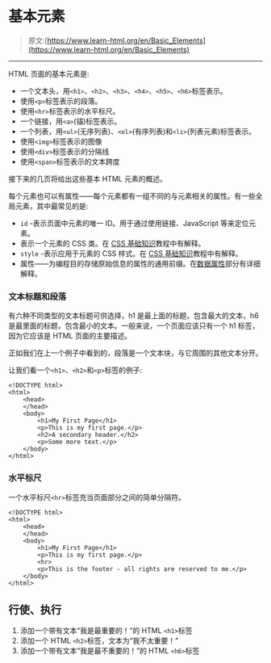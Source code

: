 # 基本元素

> 原文:[https://www.learn-html.org/en/Basic_Elements](https://www.learn-html.org/en/Basic_Elements)

* * *

HTML 页面的基本元素是:

*   一个文本头，用`<h1>`、`<h2>`、`<h3>`、`<h4>`、`<h5>`、`<h6>`标签表示。
*   使用`<p>`标签表示的段落。
*   使用`<hr>`标签表示的水平标尺。
*   一个链接，用`<a>`(锚)标签表示。
*   一个列表，用`<ul>`(无序列表)、`<ol>`(有序列表)和`<li>`(列表元素)标签表示。
*   使用`<img>`标签表示的图像
*   使用`<div>`标签表示的分隔线
*   使用`<span>`标签表示的文本跨度

接下来的几页将给出这些基本 HTML 元素的概述。

每个元素也可以有属性——每个元素都有一组不同的与元素相关的属性。有一些全局元素，其中最常见的是:

*   `id` -表示页面中元素的唯一 ID。用于通过使用链接、JavaScript 等来定位元素。
*   表示一个元素的 CSS 类。在 [CSS 基础知识](/en/CSS_Basics)教程中有解释。
*   `style` -表示应用于元素的 CSS 样式。在 [CSS 基础知识](/en/CSS_Basics)教程中有解释。
*   属性——为编程目的存储原始信息的属性的通用前缀。在[数据属性](/en/Data_Attributes)部分有详细解释。

### 文本标题和段落

有六种不同类型的文本标题可供选择，h1 是最上面的标题，包含最大的文本，h6 是最里面的标题，包含最小的文本。一般来说，一个页面应该只有一个 h1 标签，因为它应该是 HTML 页面的主要描述。

正如我们在上一个例子中看到的，段落是一个文本块，与它周围的其他文本分开。

让我们看一个`<h1>`、`<h2>`和`<p>`标签的例子:

```
<!DOCTYPE html>
<html>
    <head>
    </head>
    <body>
        <h1>My First Page</h1>
        <p>This is my first page.</p>
        <h2>A secondary header.</h2>
        <p>Some more text.</p>
    </body>
</html> 
```

### 水平标尺

一个水平标尺`<hr>`标签充当页面部分之间的简单分隔符。

```
<!DOCTYPE html>
<html>
    <head>
    </head>
    <body>
        <h1>My First Page</h1>
        <p>This is my first page.</p>
        <hr>
        <p>This is the footer - all rights are reserved to me.</p>
    </body>
</html> 
```

## 行使、执行

1.  添加一个带有文本“我是最重要的！”的 HTML `<h1>`标签
2.  添加一个 HTML `<h2>`标签，文本为“我不太重要！”
3.  添加一个带有文本“我是最不重要的！”的 HTML `<h6>`标签